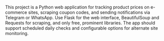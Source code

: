 <!-- Use this file to provide workspace-specific custom instructions to Copilot. For more details, visit https://code.visualstudio.com/docs/copilot/copilot-customization#_use-a-githubcopilotinstructionsmd-file -->

This project is a Python web application for tracking product prices on e-commerce sites, scraping coupon codes, and sending notifications via Telegram or WhatsApp. Use Flask for the web interface, BeautifulSoup and Requests for scraping, and only free, prominent libraries. The app should support scheduled daily checks and configurable options for alternate site monitoring.
